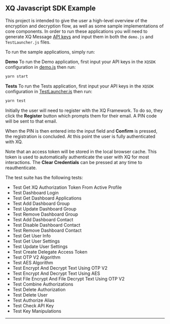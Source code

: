 ## XQ Javascript SDK Example

This project is intended to give the user a high-level overview of the encryption and decryption flow, as well as some sample implementations of core components. In order to run these applications you will need to generate XQ Message [API keys](#api-keys) and input them in both the `demo.js` and `TestLauncher.js` files.

To run the sample applications, simply run:

**Demo**
To run the Demo application, first input your API keys in the `XQSDK` configuration in [demo.js](#./demo/demo.js) then run:

```sh
yarn start
```

**Tests**
To run the Tests application, first input your API keys in the `XQSDK` configuration in [TestLauncher.js](#./tests/TestLauncher.js) then run:

```sh
yarn test
```

Initially the user will need to register with the XQ Framework. To do so, they click the **Register** button which prompts them for their email. A PIN code will be sent to that email.

When the PIN is then entered into the input field and **Confirm** is pressed, the registration is concluded. At this point the user is fully authenticated with XQ.

Note that an access token will be stored in the local browser cache. This token is used to automatically authenticate the user with XQ for most interactions. The **Clear Credentials** can be pressed at any time to reauthenticate.

The test suite has the following tests:

- Test Get XQ Authorization Token From Active Profile
- Test Dashboard Login
- Test Get Dashboard Applications
- Test Add Dashboard Group
- Test Update Dashboard Group
- Test Remove Dashboard Group
- Test Add Dashboard Contact
- Test Disable Dashboard Contact
- Test Remove Dashboard Contact
- Test Get User Info
- Test Get User Settings
- Test Update User Settings
- Test Create Delegate Access Token
- Test OTP V2 Algorithm
- Test AES Algorithm
- Test Encrypt And Decrypt Text Using OTP V2
- Test Encrypt And Decrypt Text Using AES
- Test File Encrypt And File Decrypt Text Using OTP V2
- Test Combine Authorizations
- Test Delete Authorization
- Test Delete User
- Test Authorize Alias
- Test Check API Key
- Test Key Manipulations

---
